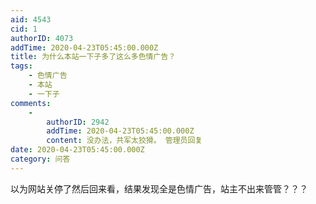 ```yaml
---
aid: 4543
cid: 1
authorID: 4073
addTime: 2020-04-23T05:45:00.000Z
title: 为什么本站一下子多了这么多色情广告？
tags:
    - 色情广告
    - 本站
    - 一下子
comments:
    -
        authorID: 2942
        addTime: 2020-04-23T05:45:00.000Z
        content: 没办法，共军太狡猾。 管理员回复
date: 2020-04-23T05:45:00.000Z
category: 问答
---
```


以为网站关停了然后回来看，结果发现全是色情广告，站主不出来管管？？？
